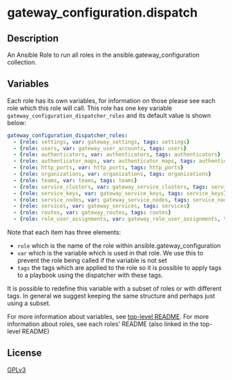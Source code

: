 # gateway_configuration.dispatch

## Description

An Ansible Role to run all roles in the ansible.gateway_configuration collection.

## Variables

Each role has its own variables, for information on those please see each role which this role will call. This role has one key variable `gateway_configuration_dispatcher_roles` and its default value is shown below:

```yaml
gateway_configuration_dispatcher_roles:
  - {role: settings, var: gateway_settings, tags: settings}
  - {role: users, var: gateway_user_accounts, tags: users}
  - {role: authenticators, var: authenticators, tags: authenticators}
  - {role: authenticator_maps, var: authenticator_maps, tags: authenticator_maps}
  - {role: http_ports, var: http_ports, tags: http_ports}
  - {role: organizations, var: organizations, tags: organizations}
  - {role: teams, var: teams, tags: teams}
  - {role: service_clusters, var: gateway_service_clusters, tags: service_clusters}
  - {role: service_keys, var: gateway_service_keys, tags: service_keys}
  - {role: service_nodes, var: gateway_service_nodes, tags: service_nodes}
  - {role: services, var: gateway_services, tags: services}
  - {role: routes, var: gateway_routes, tags: routes}
  - {role: role_user_assignments, var: gateway_role_user_assignments, tags: role_user_assignments}
```

Note that each item has three elements:

- `role` which is the name of the role within ansible.gateway_configuration
- `var` which is the variable which is used in that role. We use this to prevent the role being called if the variable is not set
- `tags` the tags which are applied to the role so it is possible to apply tags to a playbook using the dispatcher with these tags.

It is possible to redefine this variable with a subset of roles or with different tags. In general we suggest keeping the same structure and perhaps just using a subset.

For more information about variables, see [top-level README](../../README.md).
For more information about roles, see each roles' README (also linked in the top-level README)

## License

[GPLv3](https://github.com/redhat-cop/infra.platform_configuration/blob/main/COPYING)
